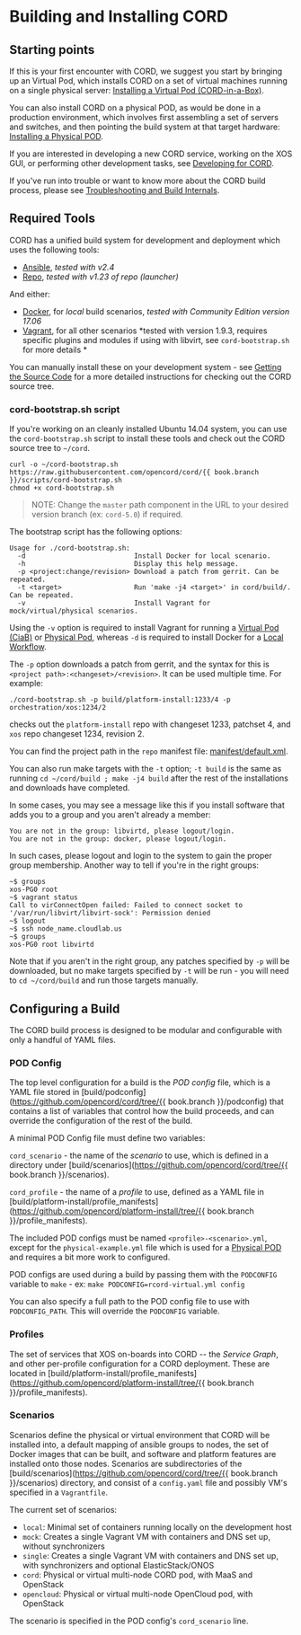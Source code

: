 # Building and Installing CORD

## Starting points

If this is your first encounter with CORD, we suggest you start by bringing up
an Virtual Pod, which installs CORD on a set of virtual machines running on a
single physical server: [Installing a Virtual Pod
(CORD-in-a-Box)](install_virtual.md).

You can also install CORD on a physical POD, as would be done in a production
environment, which involves first assembling a set of servers and switches, and
then pointing the build system at that target hardware: [Installing a Physical
POD](install_physical.md).

If you are interested in developing a new CORD service, working on the XOS GUI,
or performing other development tasks, see [Developing for CORD](develop.md).

If you've run into trouble or want to know more about the CORD build process,
please see [Troubleshooting and Build Internals](troubleshooting.md).

## Required Tools

CORD has a unified build system for development and deployment which uses the
following tools:

- [Ansible](https://docs.ansible.com/ansible/intro_installation.html), *tested
  with v2.4*
- [Repo](https://source.android.com/source/downloading#installing-repo),
  *tested with v1.23 of repo (launcher)*

And either:

- [Docker](https://www.docker.com/community-edition), for *local* build
  scenarios, *tested with Community Edition version 17.06*
- [Vagrant](https://www.vagrantup.com/downloads.html), for all other scenarios
  *tested with version 1.9.3, requires specific plugins and modules if using
  with libvirt, see `cord-bootstrap.sh` for more details *

You can manually install these on your development system - see [Getting the
Source Code](getting_the_code.md) for a more detailed instructions for checking
out the CORD source tree.

### cord-bootstrap.sh script

If you're working on an cleanly installed Ubuntu 14.04 system, you can use the
`cord-bootstrap.sh` script to install these tools and check out the CORD source
tree to `~/cord`.

```shell
curl -o ~/cord-bootstrap.sh https://raw.githubusercontent.com/opencord/cord/{{ book.branch }}/scripts/cord-bootstrap.sh
chmod +x cord-bootstrap.sh
```

> NOTE: Change the `master` path component in the URL to your desired version
> branch (ex: `cord-5.0`) if required.

The bootstrap script has the following options:

``` shell
Usage for ./cord-bootstrap.sh:
  -d                           Install Docker for local scenario.
  -h                           Display this help message.
  -p <project:change/revision> Download a patch from gerrit. Can be repeated.
  -t <target>                  Run 'make -j4 <target>' in cord/build/. Can be repeated.
  -v                           Install Vagrant for mock/virtual/physical scenarios.
```

Using the `-v` option is required to install Vagrant for running a [Virtual Pod
(CiaB)](install_virtual.md) or [Physical Pod](install_physical.md), whereas `-d`
is required to install Docker for a [Local Workflow](/xos/dev/workflow_local.md).

The `-p` option downloads a patch from gerrit, and the syntax for this is
`<project path>:<changeset>/<revision>`.  It can be used multiple
time. For example:

```shell
./cord-bootstrap.sh -p build/platform-install:1233/4 -p orchestration/xos:1234/2
```

checks out the `platform-install` repo with changeset 1233, patchset 4, and
`xos` repo changeset 1234, revision 2.

You can find the project path in the `repo` manifest file:
[manifest/default.xml](https://github.com/opencord/manifest/blob/master/default.xml).

You can also run make targets with the `-t` option; `-t build` is the same as
running `cd ~/cord/build ; make -j4 build` after the rest of the installations
and downloads have completed.

In some cases, you may see a message like this if you install software that
adds you to a group and you aren't already a member:

```shell
You are not in the group: libvirtd, please logout/login.
You are not in the group: docker, please logout/login.
```

In such cases, please logout and login to the system to gain the proper group
membership.  Another way to tell if you're in the right groups:

```shell
~$ groups
xos-PG0 root
~$ vagrant status
Call to virConnectOpen failed: Failed to connect socket to '/var/run/libvirt/libvirt-sock': Permission denied
~$ logout
~$ ssh node_name.cloudlab.us
~$ groups
xos-PG0 root libvirtd
```

Note that if you aren't in the right group, any patches specified by `-p` will
be downloaded, but no make targets specified by `-t` will be run - you will
need to `cd ~/cord/build` and run those targets manually.

## Configuring a Build

The CORD build process is designed to be modular and configurable with only a
handful of YAML files.

### POD Config

The top level configuration for a build is the *POD config* file, which is a
YAML file stored in [build/podconfig](https://github.com/opencord/cord/tree/{{
book.branch }}/podconfig) that contains a list of variables that control how
the build proceeds, and can override the configuration of the rest of the
build.

A minimal POD Config file must define two variables:

`cord_scenario` - the name of the *scenario* to use, which is defined in a
directory under [build/scenarios](https://github.com/opencord/cord/tree/{{
book.branch }}/scenarios).

`cord_profile` - the name of a *profile* to use, defined as a YAML file in
[build/platform-install/profile_manifests](https://github.com/opencord/platform-install/tree/{{
book.branch }}/profile_manifests).

The included POD configs must be named `<profile>-<scenario>.yml`, except for
the `physical-example.yml` file which is used for a [Physical
POD](install_physical.md) and requires a bit more work to configured.

POD configs are used during a build by passing them with the `PODCONFIG`
variable to `make` - ex: `make PODCONFIG=rcord-virtual.yml config`

You can also specify a full path to the POD config file to use with
`PODCONFIG_PATH`.  This will override the `PODCONFIG` variable.

### Profiles

The set of services that XOS on-boards into CORD -- the  _Service Graph_, and
other per-profile configuration for a CORD deployment.  These are located in
[build/platform-install/profile_manifests](https://github.com/opencord/platform-install/tree/{{
  book.branch }}/profile_manifests).

### Scenarios

Scenarios define the physical or virtual environment that CORD will be
installed into, a default mapping of ansible groups to nodes, the set of Docker
images that can be built, and software and platform features are installed onto
those nodes. Scenarios are subdirectories of the
[build/scenarios](https://github.com/opencord/cord/tree/{{ book.branch
}}/scenarios) directory, and consist of a `config.yaml` file and possibly VM's
specified in a `Vagrantfile`.

The current set of scenarios:

- `local`: Minimal set of containers running locally on the development host
- `mock`: Creates a single Vagrant VM with containers and DNS set up, without
  synchronizers
- `single`: Creates a single Vagrant VM with containers and DNS set up, with
  synchronizers and optional ElasticStack/ONOS
- `cord`: Physical or virtual multi-node CORD pod, with MaaS and OpenStack
- `opencloud`: Physical or virtual multi-node OpenCloud pod, with OpenStack

The scenario is specified in the POD config's `cord_scenario` line.

